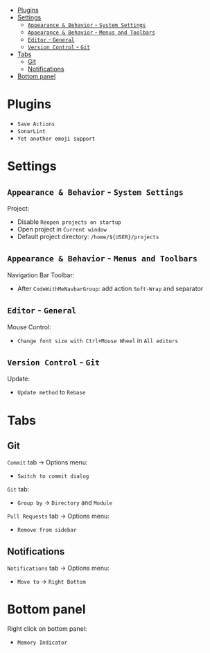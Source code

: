 - [Plugins](#plugins)
- [Settings](#settings)
  - [`Appearance & Behavior` - `System Settings`](#appearance--behavior---system-settings)
  - [`Appearance & Behavior` - `Menus and Toolbars`](#appearance--behavior---menus-and-toolbars)
  - [`Editor` - `General`](#editor---general)
  - [`Version Control` - `Git`](#version-control---git)
- [Tabs](#tabs)
  - [Git](#git)
  - [Notifications](#notifications)
- [Bottom panel](#bottom-panel)

# Plugins

- `Save Actions`
- `SonarLint`
- `Yet another emoji support`

# Settings

## `Appearance & Behavior` - `System Settings`

Project:
- Disable `Reopen projects on startup`
- Open project in `Current window`
- Default project directory: `/home/${USER}/projects`

## `Appearance & Behavior` - `Menus and Toolbars`

Navigation Bar Toolbar:
- After `CodeWithMeNavbarGroup`: add action `Soft-Wrap` and separator

## `Editor` - `General`

Mouse Control:
- `Change font size with Ctrl+Mouse Wheel` in `All editors`

## `Version Control` - `Git`

Update:
- `Update method` to `Rebase`

# Tabs

## Git

`Commit` tab -> Options menu:
- `Switch to commit dialog`

`Git` tab:
- `Group by` -> `Directory` and `Module`

`Pull Requests` tab -> Options menu:
- `Remove from sidebar`

## Notifications

`Notifications` tab -> Options menu:
- `Move to` -> `Right Bottom`

# Bottom panel

Right click on bottom panel:
- `Memory Indicator`
